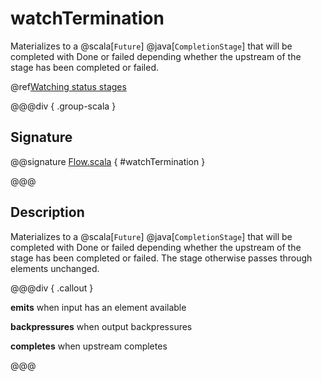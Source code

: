 # watchTermination

Materializes to a @scala[`Future`] @java[`CompletionStage`] that will be completed with Done or failed depending whether the upstream of the stage has been completed or failed.

@ref[Watching status stages](../index.md#watching-status-stages)

@@@div { .group-scala }

## Signature

@@signature [Flow.scala]($akka$/akka-stream/src/main/scala/akka/stream/scaladsl/Flow.scala) { #watchTermination }

@@@

## Description

Materializes to a @scala[`Future`] @java[`CompletionStage`] that will be completed with Done or failed depending whether the upstream of the stage has been completed or failed.
The stage otherwise passes through elements unchanged.


@@@div { .callout }

**emits** when input has an element available

**backpressures** when output backpressures

**completes** when upstream completes

@@@

